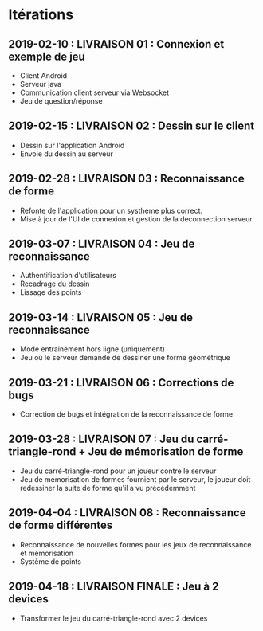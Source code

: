 ﻿# Itérations


## 2019-02-10 : LIVRAISON 01 : Connexion et exemple de jeu

- Client Android 
- Serveur java
- Communication client serveur via Websocket
- Jeu de question/réponse


## 2019-02-15 : LIVRAISON 02 : Dessin sur le client

- Dessin sur l'application Android
- Envoie du dessin au serveur


## 2019-02-28 : LIVRAISON 03 : Reconnaissance de forme

- Refonte de l'application pour un systheme plus correct.
- Mise à jour de l'UI de connexion et gestion de la deconnection serveur

## 2019-03-07 : LIVRAISON 04 : Jeu de reconnaissance

- Authentification d'utilisateurs
- Recadrage du dessin
- Lissage des points

## 2019-03-14 : LIVRAISON 05 : Jeu de reconnaissance

- Mode entrainement hors ligne (uniquement)
- Jeu où le serveur demande de dessiner une forme géométrique

## 2019-03-21 : LIVRAISON 06 : Corrections de bugs

- Correction de bugs et intégration de la reconnaissance de forme

## 2019-03-28 : LIVRAISON 07 : Jeu du carré-triangle-rond + Jeu de mémorisation de forme

- Jeu du carré-triangle-rond pour un joueur contre le serveur
- Jeu de mémorisation de formes fournient par le serveur, le joueur doit redessiner la suite de forme qu'il a vu précédemment


## 2019-04-04 : LIVRAISON 08 : Reconnaissance de forme différentes

- Reconnaissance de nouvelles formes pour les jeux de reconnaissance et mémorisation
- Système de points


## 2019-04-18 : LIVRAISON FINALE : Jeu à 2 devices

- Transformer  le jeu du carré-triangle-rond avec 2 devices
